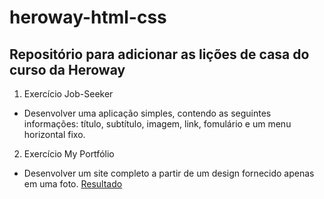 # heroway-html-css

## Repositório para adicionar as lições de casa do curso da Heroway

1. Exercício Job-Seeker
 * Desenvolver uma aplicação simples, contendo as seguintes informações: título, subtítulo, imagem, link, fomulário e um menu horizontal fixo.

2. Exercício My Portfólio
 * Desenvolver um site completo a partir de um design fornecido apenas em uma foto.
[Resultado](https://linferreira.github.io/heroway-html-css/my-portfolio/)
